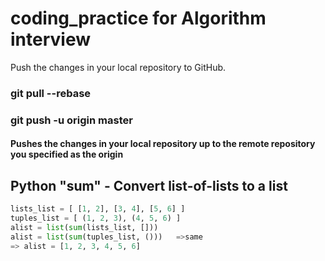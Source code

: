 # coding_practice for Algorithm interview

Push the changes in your local repository to GitHub.

### git pull --rebase
### git push -u origin master
#### Pushes the changes in your local repository up to the remote repository you specified as the origin



## Python "sum" - Convert list-of-lists to a list
```python
lists_list = [ [1, 2], [3, 4], [5, 6] ]
tuples_list = [ (1, 2, 3), (4, 5, 6) ]
alist = list(sum(lists_list, []))
alist = list(sum(tuples_list, ()))   =>same 
=> alist = [1, 2, 3, 4, 5, 6]
